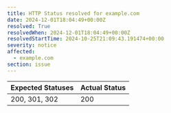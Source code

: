 ```yaml
---
title: HTTP Status resolved for example.com
date: 2024-12-01T18:04:49+00:00Z
resolved: True
resolvedWhen: 2024-12-01T18:04:49+00:00Z
resolvedStartTime: 2024-10-25T21:09:43.191474+00:00
severity: notice
affected:
  - example.com
section: issue
---
```


| Expected Statuses | Actual Status  |
|-------------------|----------------|
| 200, 301, 302 | 200 |
